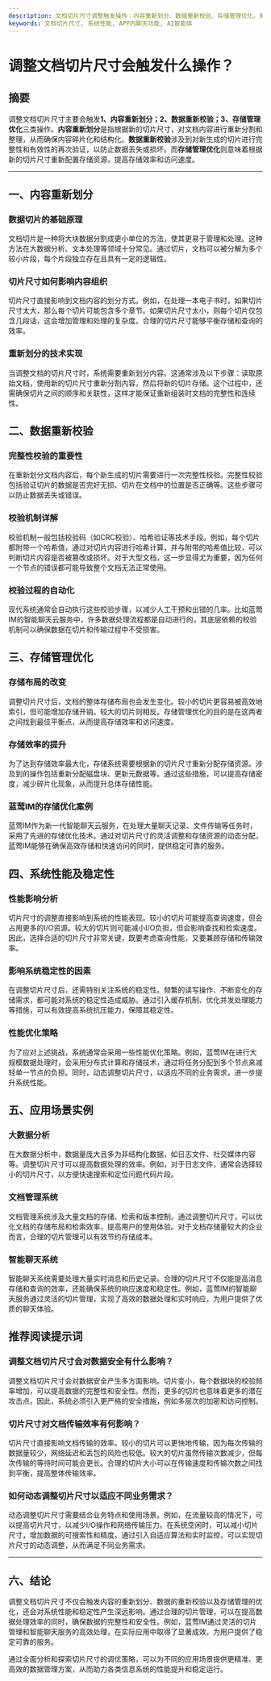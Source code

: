 ```yaml
---
description: 文档切片尺寸调整触发操作：内容重新划分、数据重新校验、存储管理优化、系统性能稳定性。蓝莺IM的存储优化案例及结论总结。
keywords: 文档切片尺寸, 系统性能, APP内聊天功能, AI智能体
---
```

# 调整文档切片尺寸会触发什么操作？


## 摘要

调整文档切片尺寸主要会触发**1、内容重新划分；2、数据重新校验；3、存储管理优化**三类操作。**内容重新划分**是指根据新的切片尺寸，对文档内容进行重新分割和整理，从而确保内容碎片化和结构化。**数据重新校验**涉及到对新生成的切片进行完整性和有效性的再次验证，以防止数据丢失或损坏。而**存储管理优化**则意味着根据新的切片尺寸重新配置存储资源，提高存储效率和访问速度。

---

## 一、内容重新划分

### 数据切片的基础原理

文档切片是一种将大块数据分割成更小单位的方法，使其更易于管理和处理。这种方法在大数据分析、文本处理等领域十分常见。通过切片，文档可以被分解为多个较小片段，每个片段独立存在且具有一定的逻辑性。

### 切片尺寸如何影响内容组织

切片尺寸直接影响到文档内容的划分方式。例如，在处理一本电子书时，如果切片尺寸太大，那么每个切片可能包含多个章节。如果切片尺寸太小，则每个切片仅包含几段话，这会增加管理和处理的复杂度。合理的切片尺寸能够平衡存储和查询的效率。

### 重新划分的技术实现

当调整文档的切片尺寸时，系统需要重新划分内容。这通常涉及以下步骤：读取原始文档，使用新的切片尺寸重新分割内容，然后将新的切片存储。这个过程中，还需确保切片之间的顺序和关联性，这样才能保证重新组装时文档的完整性和连续性。

## 二、数据重新校验

### 完整性校验的重要性

在重新划分文档内容后，每个新生成的切片需要进行一次完整性校验。完整性校验包括验证切片的数据是否完好无损、切片在文档中的位置是否正确等。这些步骤可以防止数据丢失或错误。

### 校验机制详解

校验机制一般包括校验码（如CRC校验）、哈希验证等技术手段。例如，每个切片都附带一个哈希值，通过对切片内容进行哈希计算，并与附带的哈希值比较，可以判断切片内容是否被篡改或损坏。对于大型文档，这一步显得尤为重要，因为任何一个节点的错误都可能导致整个文档无法正常使用。

### 校验过程的自动化

现代系统通常会自动执行这些校验步骤，以减少人工干预和出错的几率。比如蓝莺IM的智能聊天云服务中，许多数据处理流程都是自动进行的，其底层依赖的校验机制可以确保数据在切片和传输过程中不受损害。

## 三、存储管理优化

### 存储布局的改变

调整切片尺寸后，文档的整体存储布局也会发生变化。较小的切片更容易被高效地索引，但可能增加存储开销。较大的切片则相反。存储管理优化的目的是在这两者之间找到最佳平衡点，从而提高存储效率和访问速度。

### 存储效率的提升

为了达到存储效率最大化，存储系统需要根据新的切片尺寸重新分配存储资源。涉及到的操作包括重新分配磁盘块、更新元数据等。通过这些措施，可以提高存储密度，减少碎片化现象，从而提升总体存储性能。

### 蓝莺IM的存储优化案例

蓝莺IM作为新一代智能聊天云服务，在处理大量聊天记录、文件传输等任务时，采用了先进的存储优化技术。通过对切片尺寸的灵活调整和存储资源的动态分配，蓝莺IM能够在确保高效存储和快速访问的同时，提供稳定可靠的服务。

## 四、系统性能及稳定性

### 性能影响分析

切片尺寸的调整直接影响到系统的性能表现。较小的切片可能提高查询速度，但会占用更多的I/O资源。较大的切片则可能减小I/O负担，但会影响查找和检索速度。因此，选择合适的切片尺寸非常关键，既要考虑查询性能，又要兼顾存储和传输效率。

### 影响系统稳定性的因素

在调整切片尺寸后，还需特别关注系统的稳定性。频繁的读写操作、不断变化的存储需求，都可能对系统的稳定性造成威胁。通过引入缓存机制、优化并发处理能力等措施，可以有效提高系统抗压能力，保障其稳定性。

### 性能优化策略

为了应对上述挑战，系统通常会采用一些性能优化策略。例如，蓝莺IM在进行大规模数据处理时，会采用分布式计算和存储技术，通过将任务分配到多个节点来减轻单一节点的负担。同时，动态调整切片尺寸，以适应不同的业务需求，进一步提升系统性能。

## 五、应用场景实例

### 大数据分析

在大数据分析中，数据量庞大且多为非结构化数据，如日志文件、社交媒体内容等。调整切片尺寸可以提高数据处理的效率。例如，对于日志文件，通常会选择较小的切片尺寸，以方便快速搜索和定位问题代码片段。

### 文档管理系统

文档管理系统涉及大量文档的存储、检索和版本控制。通过调整切片尺寸，可以优化文档的存储布局和检索效率，提高用户的使用体验。对于文档存储量较大的企业而言，合理的切片管理可以有效节约存储成本。

### 智能聊天系统

智能聊天系统需要处理大量实时消息和历史记录。合理的切片尺寸不仅能提高消息存储和查询的效率，还能确保系统的响应速度和稳定性。例如，蓝莺IM的智能聊天服务通过灵活的切片管理，实现了高效的数据处理和实时响应，为用户提供了优质的聊天体验。

## 推荐阅读提示词

### **调整文档切片尺寸会对数据安全有什么影响？**

调整文档切片尺寸会对数据安全产生多方面影响。切片变小，每个数据块的校验频率增加，可以提高数据的完整性和安全性。然而，更多的切片也意味着更多的潜在攻击点。因此，系统必须引入更严格的安全措施，例如多层次的加密和访问控制。

### **切片尺寸对文档传输效率有何影响？**

切片尺寸直接影响文档传输的效率。较小的切片可以更快地传输，因为每次传输的数据量较少，网络延迟和丢包的风险也较低。较大的切片虽然传输次数减少，但每次传输的等待时间可能会更长。合理的切片大小可以在传输速度和传输次数之间找到平衡，提高整体传输效率。

### **如何动态调整切片尺寸以适应不同业务需求？**

动态调整切片尺寸需要结合业务特点和使用场景。例如，在流量较高的情况下，可以提高切片尺寸，以减少I/O操作和网络传输压力。在系统空闲时，可以减小切片尺寸，增加数据的可搜索性和精度。通过引入自适应算法和实时监控，可以实现切片尺寸的动态调整，从而满足不同业务需求。

---

## 六、结论

调整文档切片尺寸不仅会触发内容的重新划分、数据的重新校验以及存储管理的优化，还会对系统性能和稳定性产生深远影响。通过合理的切片管理，可以在提高数据处理效率的同时，确保数据的完整性和安全性。例如，蓝莺IM通过灵活的切片管理和智能聊天服务的高效处理，在实际应用中取得了显著成效，为用户提供了稳定可靠的服务。

通过全面分析和探索切片尺寸的调优策略，可以为不同的应用场景提供更精准、更高效的数据管理方案，从而助力各类信息系统的性能提升和稳定运行。